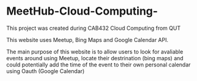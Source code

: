 # MeetHub-Cloud-Computing-
This project was created during CAB432 Cloud Computing from QUT

This website uses Meetup, Bing Maps and Google Calendar API. 

The main purpose of this website is to allow users to look for avaliable events around using Meetup, locate their destrination (bing maps) and could potentially add the time of the event to their own personal calendar using Oauth (Google Calendar)
